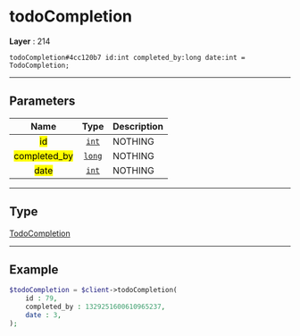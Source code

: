 # todoCompletion

**Layer** : 214

```tl
todoCompletion#4cc120b7 id:int completed_by:long date:int = TodoCompletion;
```

---

## Parameters

| Name | Type | Description |
| :---: | :---: | :--- |
| <mark>id</mark> | [`int`](type/int) | NOTHING |
| <mark>completed_by</mark> | [`long`](type/long) | NOTHING |
| <mark>date</mark> | [`int`](type/int) | NOTHING |

---

## Type

[TodoCompletion](type/TodoCompletion)

---

## Example

```php
$todoCompletion = $client->todoCompletion(
	id : 79,
	completed_by : 1329251600610965237,
	date : 3,
);
```